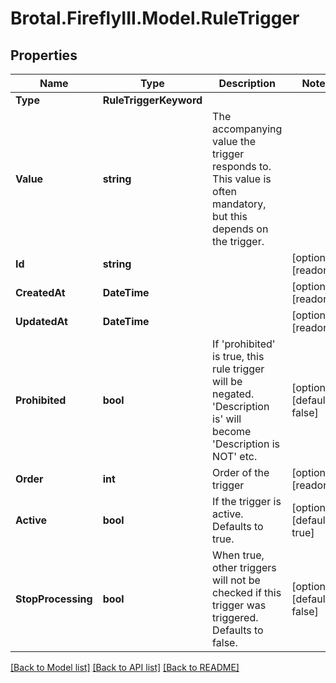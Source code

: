 # Brotal.FireflyIII.Model.RuleTrigger

## Properties

Name | Type | Description | Notes
------------ | ------------- | ------------- | -------------
**Type** | **RuleTriggerKeyword** |  | 
**Value** | **string** | The accompanying value the trigger responds to. This value is often mandatory, but this depends on the trigger. | 
**Id** | **string** |  | [optional] [readonly] 
**CreatedAt** | **DateTime** |  | [optional] [readonly] 
**UpdatedAt** | **DateTime** |  | [optional] [readonly] 
**Prohibited** | **bool** | If &#39;prohibited&#39; is true, this rule trigger will be negated. &#39;Description is&#39; will become &#39;Description is NOT&#39; etc. | [optional] [default to false]
**Order** | **int** | Order of the trigger | [optional] [readonly] 
**Active** | **bool** | If the trigger is active. Defaults to true. | [optional] [default to true]
**StopProcessing** | **bool** | When true, other triggers will not be checked if this trigger was triggered. Defaults to false. | [optional] [default to false]

[[Back to Model list]](../../README.md#documentation-for-models) [[Back to API list]](../../README.md#documentation-for-api-endpoints) [[Back to README]](../../README.md)

